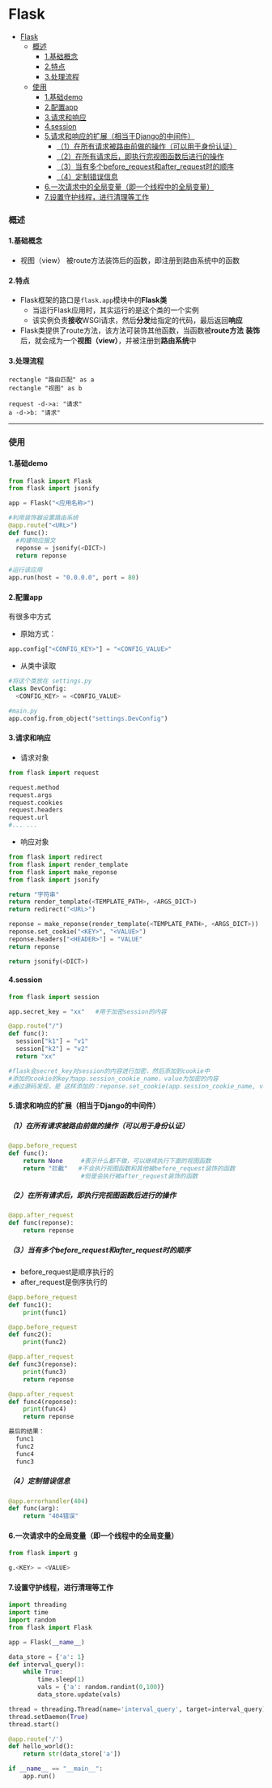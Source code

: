 # Flask

<!-- @import "[TOC]" {cmd="toc" depthFrom=1 depthTo=6 orderedList=false} -->
<!-- code_chunk_output -->

- [Flask](#flask)
    - [概述](#概述)
      - [1.基础概念](#1基础概念)
      - [2.特点](#2特点)
      - [3.处理流程](#3处理流程)
    - [使用](#使用)
      - [1.基础demo](#1基础demo)
      - [2.配置app](#2配置app)
      - [3.请求和响应](#3请求和响应)
      - [4.session](#4session)
      - [5.请求和响应的扩展（相当于Django的中间件）](#5请求和响应的扩展相当于django的中间件)
        - [（1）在所有请求被路由前做的操作（可以用于身份认证）](#1在所有请求被路由前做的操作可以用于身份认证)
        - [（2）在所有请求后，即执行完视图函数后进行的操作](#2在所有请求后即执行完视图函数后进行的操作)
        - [（3）当有多个before_request和after_request时的顺序](#3当有多个before_request和after_request时的顺序)
        - [（4）定制错误信息](#4定制错误信息)
      - [6.一次请求中的全局变量（即一个线程中的全局变量）](#6一次请求中的全局变量即一个线程中的全局变量)
      - [7.设置守护线程，进行清理等工作](#7设置守护线程进行清理等工作)

<!-- /code_chunk_output -->

### 概述

#### 1.基础概念
* 视图（view）
被route方法装饰后的函数，即注册到路由系统中的函数

#### 2.特点
* Flask框架的路口是`flask.app`模块中的**Flask类**
  * 当运行Flask应用时，其实运行的是这个类的一个实例
  * 该实例负责**接收**WSGI请求，然后**分发**给指定的代码，最后返回**响应**
* Flask类提供了route方法，该方法可装饰其他函数，当函数被**route方法** **装饰**后，就会成为一个**视图（view）**，并被注册到**路由系统**中

#### 3.处理流程
```plantuml
rectangle "路由匹配" as a
rectangle "视图" as b

request -d->a: "请求"
a -d->b: "请求"
```

***

### 使用
#### 1.基础demo
```python
from flask import Flask
from flask import jsonify

app = Flask("<应用名称>")

#利用装饰器设置路由系统
@app.route("<URL>")
def func():
  #构建响应报文
  reponse = jsonify(<DICT>)
  return reponse

#运行该应用
app.run(host = "0.0.0.0", port = 80)
```

#### 2.配置app
有很多中方式
* 原始方式：
```python
app.config["<CONFIG_KEY>"] = "<CONFIG_VALUE>"
```
* 从类中读取
```python
#将这个类放在 settings.py
class DevConfig:
  <CONFIG_KEY> = <CONFIG_VALUE>

#main.py
app.config.from_object("settings.DevConfig")
```

#### 3.请求和响应
* 请求对象
```python
from flask import request

request.method
request.args
request.cookies
request.headers
request.url
#... ...
```
* 响应对象
```python
from flask import redirect
from flask import render_template
from flask import make_reponse
from flask import jsonify

return "字符串"
return render_template(<TEMPLATE_PATH>, <ARGS_DICT>)
return redirect("<URL>")

reponse = make_reponse(render_template(<TEMPLATE_PATH>, <ARGS_DICT>))
reponse.set_cookie("<KEY>", "<VALUE>")
reponse.headers["<HEADER>"] = "VALUE"
return reponse

return jsonify(<DICT>)
```

#### 4.session

```python
from flask import session

app.secret_key = "xx"   #用于加密session的内容

@app.route("/")
def func():
  session["k1"] = "v1"
  session["k2"] = "v2"
  return "xx"

#flask会secret_key对session的内容进行加密，然后添加到cookie中
#添加的cookie的key为app.session_cookie_name，value为加密的内容
#通过源码发现，是 这样添加的：reponse.set_cookie(app.session_cookie_name, val)
```

#### 5.请求和响应的扩展（相当于Django的中间件）
##### （1）在所有请求被路由前做的操作（可以用于身份认证）
```python
@app.before_request
def func():
    return None     #表示什么都不做，可以继续执行下面的视图函数
    return "拦截"   #不会执行视图函数和其他被before_request装饰的函数
                    #但是会执行被after_request装饰的函数
```
##### （2）在所有请求后，即执行完视图函数后进行的操作
```python
@app.after_request
def func(reponse):
    return reponse
```

##### （3）当有多个before_request和after_request时的顺序
* before_request是顺序执行的
* after_request是倒序执行的
```python
@app.before_request
def func1():
    print(func1)

@app.before_request
def func2():
    print(func2)

@app.after_request
def func3(reponse):
    print(func3)
    return reponse

@app.after_request
def func4(reponse):
    print(func4)
    return reponse

最后的结果：
  func1
  func2
  func4
  func3
```

##### （4）定制错误信息
```python
@app.errorhandler(404)
def func(arg):
    return "404错误"
```

#### 6.一次请求中的全局变量（即一个线程中的全局变量）
```python
from flask import g

g.<KEY> = <VALUE>
```

#### 7.设置守护线程，进行清理等工作
```python
import threading
import time
import random
from flask import Flask

app = Flask(__name__)

data_store = {'a': 1}
def interval_query():
    while True:
        time.sleep(1)
        vals = {'a': random.randint(0,100)}
        data_store.update(vals)

thread = threading.Thread(name='interval_query', target=interval_query)
thread.setDaemon(True)
thread.start()

@app.route('/')
def hello_world():
    return str(data_store['a'])

if __name__ == "__main__":
    app.run()
```
